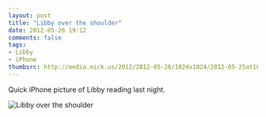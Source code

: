 ```yaml
---
layout: post
title: "Libby over the shoulder"
date: 2012-05-26 19:12
comments: false
tags: 
- Libby
- iPhone
thumbsrc: http://media.eick.us/2012/2012-05-26/1024x1024/2012-05-25at18.06.16.jpg
---
```

Quick iPhone picture of Libby reading last night.


![Libby over the shoulder](http://media.eick.us/media/photographs/2012/2012-05-26/2012-05-25at18.06.16.jpg)

